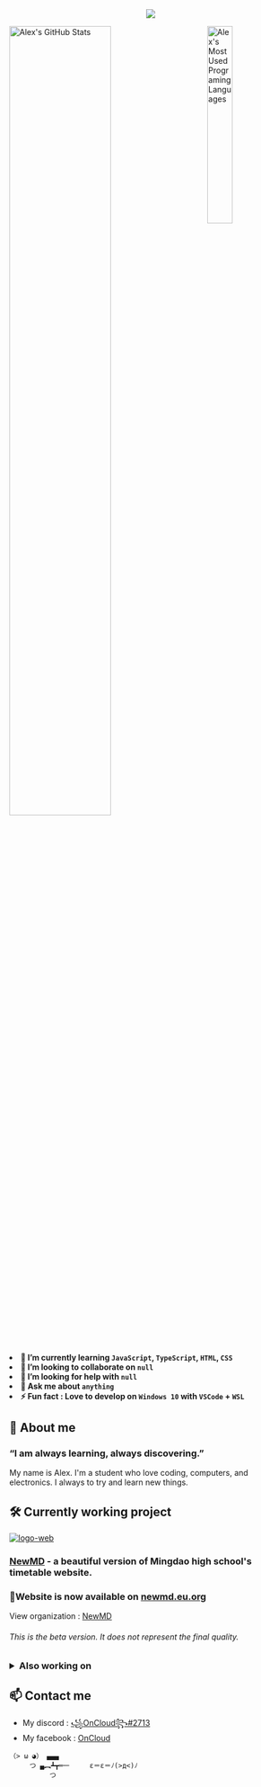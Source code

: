 <div align="center">
  <img src="https://readme-typing-svg.herokuapp.com?size=40&height=60&lines=Hello%2C+I'm+OnCloud+!">
</div>

<div>
  <p>
  <span align="left">
  <img width="60%" src="https://github-stats-api.aaaaoncloud.eu.org/api?username=OnCloud125252&show_icons=true&theme=radical" title="Alex's GitHub Stats">
  </span>
  <img align="right" width="30%" src="https://github-stats-api.aaaaoncloud.eu.org/api/top-langs/?username=OnCloud125252&langs_count=8" title="Alex's Most Used Programing Languages">
  </p>
  <div>
    <h4>
      <li>🌱 I’m currently learning <code>JavaScript</code>, <code>TypeScript</code>, <code>HTML</code>, <code>CSS</code>
      <li>👯 I’m looking to collaborate on <code>null</code></li>
      <li>🤔 I’m looking for help with <code>null</code></li>
      <li>💬 Ask me about <code>anything</code></li>
      <li>⚡ Fun fact : Love to develop on <code>Windows 10</code> with <code>VSCode</code> + <code>WSL</code></li>
    </h4>
  </div>
</div>

<div>
  <h2>💙 About me</h2>
  <h3><p>“I am always learning, always discovering.”</p></h3>
  <p>My name is Alex. I'm a student who love coding, computers, and electronics. I always to try and learn new things.</p>
</div>

<div>
  <h2>🛠 Currently working project</h2>
  <a href="https://newmd.eu.org"><img src="https://i.ibb.co/W0WjRL1/logo-web.png" alt="logo-web" border="0"></a>
  <h3><a href="https://github.com/NewMD-org/NewMD-Frontend" title="NewMD's GitHub page">NewMD</a> - a beautiful version of Mingdao high school's timetable website.</h3>
  <p><h3>🌟Website is now available on <a href="https://newmd.eu.org" title="NewMD's website">newmd.eu.org</a></h3></p>
  <p>View organization : <a href="https://github.com/NewMD-org" title="NewMD's organization">NewMD</a></p>
  <h6><em>This is the beta version. It does not represent the final quality.</em></h6>
</div>

<h3>
<details>
  <summary>Also working on</summary>
  <h6><em>These are my current projects. Some other are not listed here.</em><h6>
  <h5>Owned By Me</h5>
  <h6>
  <ul>
    <!-- li><a href="https://github.com/Anonymous-AAAA/NewMD" title="NewMD's GitHub page">NewMd</a> - a beautiful type of mingdao high school's timetable.</li -->
    <li><a href="https://github.com/Anonymous-AAAA/MdTimetableAPI" title="Mingdao Timetable API's GitHub page">Mingdao Timetable API</a> - an API for mingdao high school's timetable.</li>
    <li><a href="https://github.com/kaoruchan220915/kaoruchan220915.github.io" title="faQ's GitHub page">fa Q ~</a> - a fun website just for relaxing.</li>
    <li><a href="https://github.com/Anonymous-AAAA/AAAA-Discordbot" title="AAAA-Discordbot's GitHub page">AAAA-Discordbot</a> - a discord bot for fetching video game's status.</li>
    <!-- li><a href="https://github.com/Anonymous-AAAA/yoru-Discordbot" title="yoru-Discordbot's GitHub page">yoru-Discordbot</a> - a discord bot that can help prevent scams links.</li -->
    <li><a href="https://github.com/Anonymous-AAAA/Spacedesk-Viewer" title="Spacedesk-Viewer's GitHub page">Spacedesk-Viewer</a> - a spacedesk client app that can be used offline.</li>
    <!-- li><a href="https://github.com/Anonymous-AAAA/Computer-Tips" title="Computer-Tips's GitHub page">Computer-Tips</a> - a helpful documentation for Windows 10 users.</li -->
  </ul>
  </h6>
  <h5>Frequent Contributor Of</h5>
  <h6>
  <ul>
    <li><a href="https://github.com/Lipoic" title="Lipoic's GitHub page">Lipoic</a> - an online course platform.</li>
  </ul>
  </h6>
  </p>
</details>
</h3>

## 📫 Contact me
- My discord : [꧁OnCloud꧂#2713](https://discord.com/users/755269122597585018 "Discord")
- My facebook : [OnCloud](https://www.facebook.com/oncloud.ax "Facebook")

```
（> ω ◕） ▄▄▄
     つ ▄︻┻┳═一     ε＝ε＝ﾉ(>д<)ﾉ
          つ
```
